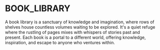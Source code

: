 # BOOK_LIBRARY
A book library is a sanctuary of knowledge and imagination, where rows of shelves house countless volumes waiting to be explored. It's a quiet refuge where the rustling of pages mixes with whispers of stories past and present. Each book is a portal to a different world, offering knowledge, inspiration, and escape to anyone who ventures within. 

